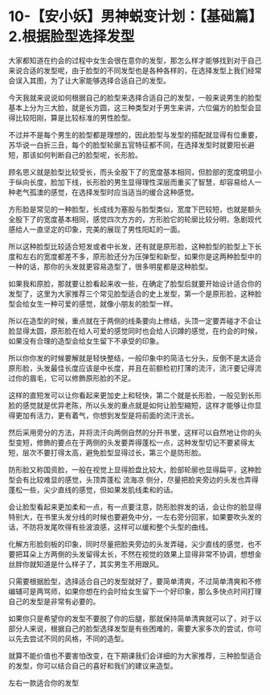 # 10-【安小妖】男神蜕变计划：【基础篇】2.根据脸型选择发型

大家都知道在约会的过程中女生会很在意你的发型，那怎么样才能够找到对于自己来说合适的发型呢，由于脸型的不同发型也是各种各样的，在选择发型上我们经常会误入其图，为了让大家能够选择合适自己的发型。

今天我就来说说如何根据自己的脸型来选择合适自己的发型，一般来说男生的脸型基本上分为三大脸，就是长方圆，这三种类型对于男生来讲，六位偏方的脸型会显得比较阳刚，算是比较标准的男性脸型。

不过并不是每个男生的脸型都是理想的，因此脸型与发型的搭配就显得有位重要，苏华说一白折三丑，每个的脸型轮廓五官特征都不同，在选择发型时就要阳长避短，那该如何判断自己的脸型呢，长形脸。

顾名思义就是脸型比较受长，而头全股下了的宽度基本相同，但脸部的宽度明显小于纵向长度，脸加下线，长形脸的男生显得理性深层而重买了智慧，却容易给人一种老气孤澳的感觉，在选择发型时应当适当的缓合这种感觉。

方形脸是常见的一种脸型，长成线为塞股与脸型类似，宽度下巴较短，也就是额头全股下了的宽度基本相同，感觉四次方方的，方形脸它的轮廓比较分明，急剧现代感给人一直坚定的印象，完美的展现了男性阳缸的一面。

所以这种脸型比较适合短发或者中长发，还有就是原形脸，这种脸型的脸型上下长度和左右的宽度都差不多，原形脸还分为压弹型和新型，如果你是这两种脸型中的一种的话，那你的头发就更容易造型了，很多明星都是这种脸型。

如果我和原脸，那就要让脸看起来收一些，在确定了脸型后就要开始设计适合你的发型了，这里为大家推荐三个常见脸型适合的史上发型，第一个是原形脸，这种脸型会给女生一种可爱的感觉，就像小朋友的脸型一样。

所以在造型的时候，重点就在于两侧的线条要向上修结，头顶一定要弄碰才不会让脸显得太圆，原形脸在给人可爱的感觉同时也会给人识蹲的感觉，在约会的时候，如果没有合理的造型会给女生留下不承受的印象。

所以你你发的时候要解就是轻快整结，一般印象中的简洁七分头，反倒不是太适合原形脸，头发最佳长度应该是中长度，并且在前额检初打薄的流汗，流汗要记得流过你的眉毛，它可以修飾原形脸的不足。

这样的直短发可以让你看起来更加史上和轻快，第二个就是长形脸，一般见到长形脸的感觉就是优异老陈，所以头发的重点就是如何让脸型縮短，这样才能够让你显得更加有活力，更有着气，你想到发型是将前面的流汗流长。

然后采用旁分的方法，并将流汗向两侧自然的分开书里，这样可以自然地让你的头型变短，修飾的要点在于两侧的头发要弄得蓬松一点，这种发型切记不要紧得太短，层次不要打得太高，避免脸型显得过长，第三个是防形脸。

防形脸又称国资脸，一般在视觉上显得脸盘比较大，脸部轮廓也显得扁平，这种脸型会有比较难显的感觉，头顶弄蓬松 流海凉 侧分，尽量把脸夹旁边的头发也弄得蓬松一些，尖少直线的感觉，但如果发肌线柔和的话。

会让脸型看起来更加柔和一点，有一点要注意，防形脸胖发的话，会让你的脸显得特别大，在书里头发分线的时候也要避免中分，一左右旁分回家，如果要吹头发的话，不防将发尾吹得有些波浪感，这样可以缓和整个头型的曲线。

化解方形脸刻板的印象，同时尽量把脸夹旁边的头发弄碰，尖少直线的感觉，也不要把耳朵上方两側的头发留得太长，不然在视觉的效果上显得非常不协调，想想金丝胖你就知道是什么样子了，其实男生不用跟风。

只需要根据脸型，选择适合自己的发型就好了，要简单清爽，不过简单清爽和不修编辅可是两骂师，如果你想在约会时给女生留下一个好印象，那么多快点时间打理自己的发型是非常有必要的。

如果你只是希望你的发型不要脱了你的后腿，那就保持简单清爽就可以了，对于以部分人来说，根据自己的脸型选择发型是有些困难的，需要大家多次的尝试，你可以先去尝试不同的风格，不同的造型。

就算不能价值也不要害怕改变，在下期课我们会详细的为大家推荐，三种脸型适合的发型，你可以结合自己的喜好和我们的建议来造型。

左右一款适合你的发型
